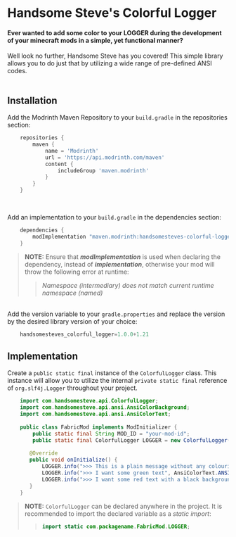 # Handsome Steve's Colorful Logger

#### Ever wanted to add some color to your LOGGER during the development of your minecraft mods in a simple, yet functional manner?<br>
Well look no further, Handsome Steve has you covered! This simple library allows you to do just that by utilizing a wide range of pre-defined ANSI codes.<br><br>

## Installation

Add the Modrinth Maven Repository to your `build.gradle` in the repositories section:
```groovy
    repositories {
        maven {
            name = 'Modrinth'
            url = 'https://api.modrinth.com/maven'
            content {
                includeGroup 'maven.modrinth'
            }
        }
    }
```
<br>

Add an implementation to your `build.gradle` in the dependencies section:
```groovy
    dependencies {
        modImplementation "maven.modrinth:handsomesteves-colorful-logger:${project.handsomesteves_colorful_logger}"
    }
```
> **NOTE:** Ensure that ***modImplementation*** is used when declaring the dependency, instead of ***implementation***, otherwise your mod will throw the following error at runtime:
>> *Namespace (intermediary) does not match current runtime namespace (named)*

<br>Add the version variable to your `gradle.properties` and replace the version by the desired library version of your choice:
```groovy
    handsomesteves_colorful_logger=1.0.0+1.21
```

## Implementation
Create a `public static final` instance of the `ColorfulLogger` class. This instance will allow you to utilize the internal `private static final` reference of `org.slf4j.Logger` throughout your project.

```java
    import com.handsomesteve.api.ColorfulLogger;
    import com.handsomesteve.api.ansi.AnsiColorBackground;
    import com.handsomesteve.api.ansi.AnsiColorText;
    
    public class FabricMod implements ModInitializer {
        public static final String MOD_ID = "your-mod-id";
        public static final ColorfulLogger LOGGER = new ColorfulLogger("your-mod-id", false);
 
       @Override
       public void onInitialize() {
           LOGGER.info(">>> This is a plain message without any colouring");
           LOGGER.info(">>> I want some green text", AnsiColorText.ANSI_BRIGHT_GREEN);
           LOGGER.info(">>> I want some red text with a black background", AnsiColorText.ANSI_BRIGHT_RED, AnsiColorBackground.ANSI_BLACK_BACK);
       }
    }
```
> **NOTE:** `ColorfulLogger` can be declared anywhere in the project. It is recommended to import the declared variable as a *static import*:
>> ```java
>> import static com.packagename.FabricMod.LOGGER;
>>```